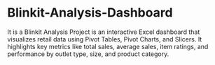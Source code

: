 # Blinkit-Analysis-Dashboard
It is a Blinkit Analysis Project is an interactive Excel dashboard that visualizes retail data using Pivot Tables, Pivot Charts, and Slicers. It highlights key metrics like total sales, average sales, item ratings, and performance by outlet type, size, and product category.

